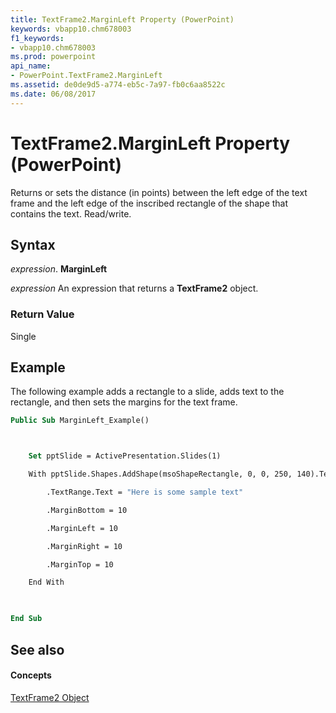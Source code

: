 ```yaml
---
title: TextFrame2.MarginLeft Property (PowerPoint)
keywords: vbapp10.chm678003
f1_keywords:
- vbapp10.chm678003
ms.prod: powerpoint
api_name:
- PowerPoint.TextFrame2.MarginLeft
ms.assetid: de0de9d5-a774-eb5c-7a97-fb0c6aa8522c
ms.date: 06/08/2017
---
```



# TextFrame2.MarginLeft Property (PowerPoint)

Returns or sets the distance (in points) between the left edge of the text frame and the left edge of the inscribed rectangle of the shape that contains the text. Read/write.


## Syntax

 _expression_. **MarginLeft**

 _expression_ An expression that returns a **TextFrame2** object.


### Return Value

Single


## Example

The following example adds a rectangle to a slide, adds text to the rectangle, and then sets the margins for the text frame.


```vb
Public Sub MarginLeft_Example()



    Set pptSlide = ActivePresentation.Slides(1)

    With pptSlide.Shapes.AddShape(msoShapeRectangle, 0, 0, 250, 140).TextFrame2

        .TextRange.Text = "Here is some sample text"

        .MarginBottom = 10

        .MarginLeft = 10

        .MarginRight = 10

        .MarginTop = 10

    End With

    

End Sub
```


## See also


#### Concepts


[TextFrame2 Object](PowerPoint.TextFrame2.md)

